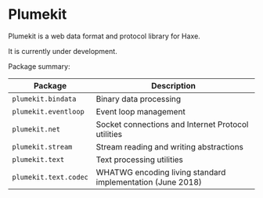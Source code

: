 Plumekit
========

Plumekit is a web data format and protocol library for Haxe.

It is currently under development.

Package summary:

| Package | Description |
| ------- | ----------- |
| `plumekit.bindata` | Binary data processing |
| `plumekit.eventloop` | Event loop management |
| `plumekit.net` | Socket connections and Internet Protocol utilities |
| `plumekit.stream` | Stream reading and writing abstractions |
| `plumekit.text` | Text processing utilities |
| `plumekit.text.codec` | WHATWG encoding living standard implementation (June 2018) |
